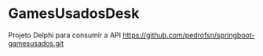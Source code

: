 # GamesUsadosDesk

Projeto Delphi para consumir a API 
https://github.com/pedrofsn/springboot-gamesusados.git
